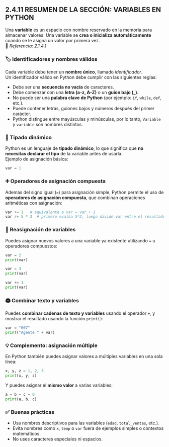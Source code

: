 ## 2.4.11 RESUMEN DE LA SECCIÓN: VARIABLES EN PYTHON

Una **variable** es un espacio con nombre reservado en la memoria para almacenar valores. Una variable se **crea o inicializa automáticamente** cuando se le asigna un valor por primera vez.  
📌 *Referencia: 2.1.4.1*

### 🏷️ Identificadores y nombres válidos

Cada variable debe tener un **nombre único**, llamado *identificador*.  
Un identificador válido en Python debe cumplir con las siguientes reglas:

- Debe ser una **secuencia no vacía** de caracteres.
- Debe comenzar con una **letra (a-z, A-Z)** o un **guion bajo (_)**.
- No puede ser una **palabra clave de Python** (por ejemplo: `if`, `while`, `def`, etc.).
- Puede contener letras, guiones bajos y números después del primer carácter.
- Python distingue entre mayúsculas y minúsculas, por lo tanto, `Variable` y `variable` son nombres distintos.

### 🔄 Tipado dinámico

Python es un lenguaje de **tipado dinámico**, lo que significa que **no necesitas declarar el tipo** de la variable antes de usarla.  
Ejemplo de asignación básica:

```python
var = 1
```

### ➕ Operadores de asignación compuesta

Además del signo igual (`=`) para asignación simple, Python permite el uso de **operadores de asignación compuesta**, que combinan operaciones aritméticas con asignación:

```python
var += 1   # equivalente a var = var + 1
var /= 5 * 2  # primero evalúa 5*2, luego divide var entre el resultado
```

### 🔁 Reasignación de variables

Puedes asignar nuevos valores a una variable ya existente utilizando `=` u operadores compuestos:

```python
var = 2
print(var)

var = 3
print(var)

var += 1
print(var)
```

### 🖨️ Combinar texto y variables

Puedes **combinar cadenas de texto y variables** usando el operador `+`, y mostrar el resultado usando la función `print()`:

```python
var = "007"
print("Agente " + var)
```

### 💡 Complemento: asignación múltiple

En Python también puedes asignar valores a múltiples variables en una sola línea:

```python
x, y, z = 1, 2, 3
print(x, y, z)
```

Y puedes asignar el **mismo valor** a varias variables:

```python
a = b = c = 0
print(a, b, c)
```

### ✅ Buenas prácticas

- Usa nombres descriptivos para las variables (`edad`, `total_ventas`, etc.).
- Evita nombres como `x`, `temp` o `var` fuera de ejemplos simples o contextos matemáticos.
- No uses caracteres especiales ni espacios.
